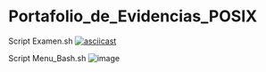 # Portafolio_de_Evidencias_POSIX

Script Examen.sh
[![asciicast](https://asciinema.org/a/qJrF37nKsTlosyMWLJHfiGiy3.svg)](https://asciinema.org/a/qJrF37nKsTlosyMWLJHfiGiy3)

Script Menu_Bash.sh
![image](https://github.com/DanielaFernandez21/Portafolio_de_Evidencias_POSIX/assets/142428399/1a022519-f97b-4af1-a0b8-97b5549f3b64)
